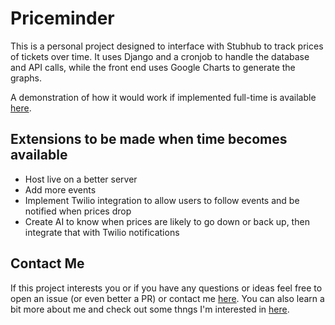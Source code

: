 # Priceminder

This is a personal project designed to interface with Stubhub to track prices of tickets over time. It uses Django and a cronjob to handle the database and API calls, while the front end uses Google Charts to generate the graphs.

A demonstration of how it would work if implemented full-time is available [here](http://robinpollak.pythonanywhere.com).

## Extensions to be made when time becomes available
* Host live on a better server
* Add more events
* Implement Twilio integration to allow users to follow events and be notified when prices drop
* Create AI to know when prices are likely to go down or back up, then integrate that with Twilio notifications

## Contact Me
If this project interests you or if you have any questions or ideas feel free to open an issue (or even better a PR) or contact me [here](mailto:robin@pollak.io). You can also learn a bit more about me and check out some thngs I'm interested in [here](robin.pollak.io).

